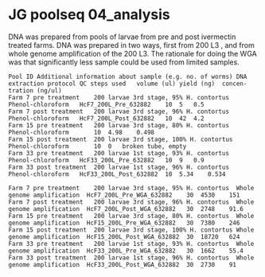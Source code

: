 # JG poolseq 04_analysis


DNA was prepared from pools of larvae from pre and post ivermectin treated farms. DNA was prepared in two ways, first from 200 L3 , and from whole genome amplification of the 200 L3. The rationale for doing the WGA was that significantly less sample could be used from limited samples.







```
Pool ID	Additional information about sample (e.g. no. of worms)	DNA extraction protocol	QC steps used	volume (ul)	yield (ng)	concen-tration (ng/ul)
Farm 7 pre treatment	200 larvae 3rd stage, 95% H. contortus	Phenol-chloroform	HcF7_200L_Pre_632882	10	5	0.5
Farm 7 post treatment	200 larvae 3rd stage, 96% H. contortus	Phenol-chloroform	HcF7_200L_Post_632882	10	42	4.2
Farm 15 pre treatment	200 larvae 3rd stage, 80% H. contortus	Phenol-chloroform		10	4.98	0.498
Farm 15 post treatment	200 larvae 3rd stage, 100% H. contortus	Phenol-chloroform		10	0	broken tube, empty
Farm 33 pre treatment	200 larvae 1st stage, 93% H. contortus	Phenol-chloroform	HcF33_200L_Pre_632882	10	9	0.9
Farm 33 post treatment	200 larvae 1st stage, 96% H. contortus	Phenol-chloroform	HcF33_200L_Post_632882	10	5.34	0.534

Farm 7 pre treatment	200 larvae 3rd stage, 95% H. contortus	Whole genome amplification	HcF7_200L_Pre_WGA_632882	30	4530	151
Farm 7 post treatment	200 larvae 3rd stage, 96% H. contortus	Whole genome amplification	HcF7_200L_Post_WGA_632882	30	2748	91.6
Farm 15 pre treatment	200 larvae 3rd stage, 80% H. contortus	Whole genome amplification	HcF15_200L_Pre_WGA_632882	30	7380	246
Farm 15 post treatment	200 larvae 3rd stage, 100% H. contortus	Whole genome amplification	HcF15_200L_Post_WGA_632882	30	18720	624
Farm 33 pre treatment	200 larvae 1st stage, 93% H. contortus	Whole genome amplification	HcF33_200L_Pre_WGA_632882	30	1662	55.4
Farm 33 post treatment	200 larvae 1st stage, 96% H. contortus	Whole genome amplification	HcF33_200L_Post_WGA_632882	30	2730	91
```
